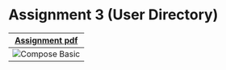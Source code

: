 # Assignment 3 (User Directory)


| <a href="https://github.com/arpit999/MADCourse/blob/Assignemnt_3/MAD%20assignment%203.pdf">Assignment pdf</a>  |  
| ------------------------------------------- | 
| ![Compose Basic](https://media.giphy.com/media/EgrvzUPhkItLPzJN05/giphy.gif) |  



